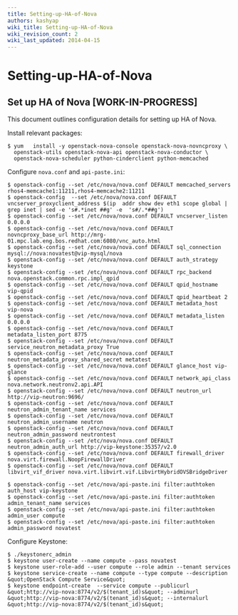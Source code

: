 ```yaml
---
title: Setting-up-HA-of-Nova
authors: kashyap
wiki_title: Setting-up-HA-of-Nova
wiki_revision_count: 2
wiki_last_updated: 2014-04-15
---
```


# Setting-up-HA-of-Nova

## Set up HA of Nova [WORK-IN-PROGRESS]

This document outlines configuration details for setting up HA of Nova.

Install relevant packages:

    $ yum   install -y openstack-nova-console openstack-nova-novncproxy \
      openstack-utils openstack-nova-api openstack-nova-conductor \
      openstack-nova-scheduler python-cinderclient python-memcached

Configure `nova.conf` and `api-paste.ini`:

    $ openstack-config --set /etc/nova/nova.conf DEFAULT memcached_servers rhos4-memcache1:11211,rhos4-memcache2:11211
    $ openstack-config  --set /etc/nova/nova.conf DEFAULT vncserver_proxyclient_address $(ip  addr show dev eth1 scope global | grep inet | sed -e 's#.*inet ##g' -e  's#/.*##g')
    $ openstack-config --set /etc/nova/nova.conf DEFAULT vncserver_listen 0.0.0.0
    $ openstack-config --set /etc/nova/nova.conf DEFAULT novncproxy_base_url http://mrg-01.mpc.lab.eng.bos.redhat.com:6080/vnc_auto.html
    $ openstack-config --set /etc/nova/nova.conf DEFAULT sql_connection mysql://nova:novatest@vip-mysql/nova
    $ openstack-config --set /etc/nova/nova.conf DEFAULT auth_strategy keystone
    $ openstack-config --set /etc/nova/nova.conf DEFAULT rpc_backend nova.openstack.common.rpc.impl_qpid
    $ openstack-config --set /etc/nova/nova.conf DEFAULT qpid_hostname vip-qpid
    $ openstack-config --set /etc/nova/nova.conf DEFAULT qpid_heartbeat 2
    $ openstack-config --set /etc/nova/nova.conf DEFAULT metadata_host vip-nova
    $ openstack-config --set /etc/nova/nova.conf DEFAULT metadata_listen 0.0.0.0
    $ openstack-config --set /etc/nova/nova.conf DEFAULT metadata_listen_port 8775
    $ openstack-config --set /etc/nova/nova.conf DEFAULT service_neutron_metadata_proxy True
    $ openstack-config --set /etc/nova/nova.conf DEFAULT neutron_metadata_proxy_shared_secret metatest
    $ openstack-config --set /etc/nova/nova.conf DEFAULT glance_host vip-glance
    $ openstack-config --set /etc/nova/nova.conf DEFAULT network_api_class nova.network.neutronv2.api.API
    $ openstack-config --set /etc/nova/nova.conf DEFAULT neutron_url http://vip-neutron:9696/
    $ openstack-config --set /etc/nova/nova.conf DEFAULT neutron_admin_tenant_name services
    $ openstack-config --set /etc/nova/nova.conf DEFAULT neutron_admin_username neutron
    $ openstack-config --set /etc/nova/nova.conf DEFAULT neutron_admin_password neutrontest
    $ openstack-config --set /etc/nova/nova.conf DEFAULT neutron_admin_auth_url http://vip-keystone:35357/v2.0
    $ openstack-config --set /etc/nova/nova.conf DEFAULT firewall_driver nova.virt.firewall.NoopFirewallDriver
    $ openstack-config --set /etc/nova/nova.conf DEFAULT libvirt_vif_driver nova.virt.libvirt.vif.LibvirtHybridOVSBridgeDriver

    $ openstack-config --set /etc/nova/api-paste.ini filter:authtoken auth_host vip-keystone
    $ openstack-config --set /etc/nova/api-paste.ini filter:authtoken admin_tenant_name services
    $ openstack-config --set /etc/nova/api-paste.ini filter:authtoken admin_user compute
    $ openstack-config --set /etc/nova/api-paste.ini filter:authtoken admin_password novatest

Configure Keystone:

    $ ./keystonerc_admin
    $ keystone user-create --name compute --pass novatest
    $ keystone user-role-add --user compute --role admin --tenant services
    $ keystone service-create --name compute --type compute --description &quot;OpenStack Compute Service&quot;
    $ keystone endpoint-create  --service compute --publicurl &quot;http://vip-nova:8774/v2/$(tenant_id)s&quot; --adminurl &quot;http://vip-nova:8774/v2/$(tenant_id)s&quot; --internalurl &quot;http://vip-nova:8774/v2/$(tenant_id)s&quot;
